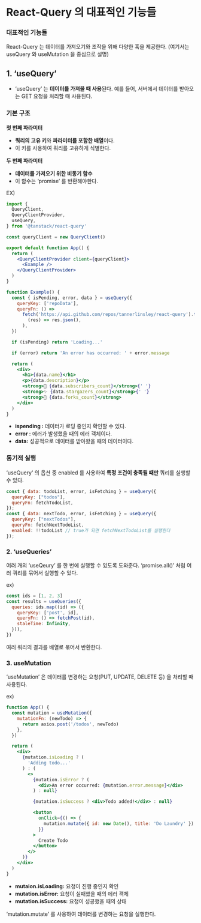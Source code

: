React-Query 의 대표적인 기능들
===

### 대표적인 기능들

React-Query 는 데이터를 가져오기와 조작을 위해 다양한 훅을 제공한다. (여기서는 useQuery 와 useMutation 을 중심으로 설명)

## 1. ‘useQuery’

- ‘useQuery’ 는 **데이터를 가져올 때 사용**된다. 예를 들어, 서버에서 데이터를 받아오는 GET 요청을 처리할 때 사용된다.

### 기본 구조

**첫 번째 파라미터**

- **쿼리의 고유 키**와 **파라미터를 포함한 배열**이다.
- 이 키를 사용하여 쿼리를 고유하게 식별한다.

**두 번째 파라미터**

- **데이터를 가져오기 위한 비동기 함수**
- 이 함수는 ‘promise’ 를 반환해야한다.

EX)

```jsx
import {
  QueryClient,
  QueryClientProvider,
  useQuery,
} from '@tanstack/react-query'

const queryClient = new QueryClient()

export default function App() {
  return (
    <QueryClientProvider client={queryClient}>
      <Example />
    </QueryClientProvider>
  )
}

function Example() {
  const { isPending, error, data } = useQuery({
    queryKey: ['repoData'],
    queryFn: () =>
      fetch('https://api.github.com/repos/tannerlinsley/react-query').then(
        (res) => res.json(),
      ),
  })

  if (isPending) return 'Loading...'

  if (error) return 'An error has occurred: ' + error.message

  return (
    <div>
      <h1>{data.name}</h1>
      <p>{data.description}</p>
      <strong>👀 {data.subscribers_count}</strong>{' '}
      <strong>✨ {data.stargazers_count}</strong>{' '}
      <strong>🍴 {data.forks_count}</strong>
    </div>
  )
}

```

- **ispending :** 데이터가 로딩 중인지 확인할 수 있다.
- **error :** 에러가 발생했을 때의 에러 객체이다.
- **data:** 성공적으로 데이터를 받아왔을 때의 데이터이다.

### 동기적 실행

‘useQuery’ 의 옵션 중 enabled 를 사용하여 **특정 조건이 충족될 때만** 쿼리를 실행할 수 있다.

```jsx
const { data: todoList, error, isFetching } = useQuery({
  queryKey: ["todos"], 
  queryFn: fetchTodoList,
});
const { data: nextTodo, error, isFetching } = useQuery({
  queryKey: ["nextTodos"],
  queryFn: fetchNextTodoList,
  enabled: !!todoList // true가 되면 fetchNextTodoList를 실행한다
});

```

### 2. ‘useQueries’

여러 개의 ‘useQeury’ 를 한 번에 실행할 수 있도록 도와준다. ‘promise.all()’ 처럼 여러 쿼리를 묶어서 실행할 수 있다.

ex)

```jsx
const ids = [1, 2, 3]
const results = useQueries({
  queries: ids.map((id) => ({
    queryKey: ['post', id],
    queryFn: () => fetchPost(id),
    staleTime: Infinity,
  })),
})

```

여러 쿼리의 결과를 배열로 묶어서 반환한다.

### 3. useMutation

‘useMutation’ 은 데이터를 변경하는 요청(PUT, UPDATE, DELETE 등) 을 처리할 때 사용된다. 

ex)

```jsx
function App() {
  const mutation = useMutation({
    mutationFn: (newTodo) => {
      return axios.post('/todos', newTodo)
    },
  })

  return (
    <div>
      {mutation.isLoading ? (
        'Adding todo...'
      ) : (
        <>
          {mutation.isError ? (
            <div>An error occurred: {mutation.error.message}</div>
          ) : null}

          {mutation.isSuccess ? <div>Todo added!</div> : null}

          <button
            onClick={() => {
              mutation.mutate({ id: new Date(), title: 'Do Laundry' })
            }}
          >
            Create Todo
          </button>
        </>
      )}
    </div>
  )
}

```

- **mutaion.isLoading:** 요청이 진행 중인지 확인
- **mutation.isError:** 요청이 실패했을 때의 에러 객체
- **mutation.isSuccess:** 요청이 성공했을 때의 상태

‘mutation.mutate’ 를 사용하여 데이터를 변경하는 요청을 실행한다.